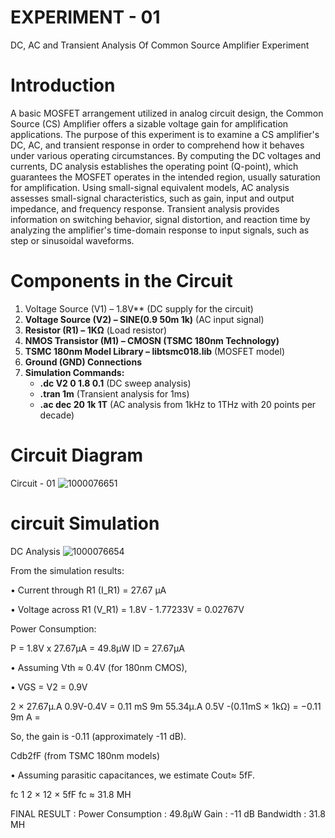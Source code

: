 # EXPERIMENT - 01
DC, AC and Transient Analysis Of Common Source Amplifier Experiment
# Introduction
A basic MOSFET arrangement utilized in analog circuit design, the Common Source (CS) Amplifier offers a sizable voltage gain for amplification applications. The purpose of this experiment is to examine a CS amplifier's DC, AC, and transient response in order to comprehend how it behaves under various operating circumstances. By computing the DC voltages and currents, DC analysis establishes the operating point (Q-point), which guarantees the MOSFET operates in the intended region, usually saturation for amplification. Using small-signal equivalent models, AC analysis assesses small-signal characteristics, such as gain, input and output impedance, and frequency response. Transient analysis provides information on switching behavior, signal distortion, and reaction time by analyzing the amplifier's time-domain response to input signals, such as step or sinusoidal waveforms.

# Components in the Circuit

1. Voltage Source (V1) – 1.8V** (DC supply for the circuit)  
2. **Voltage Source (V2) – SINE(0.9 50m 1k)** (AC input signal)  
3. **Resistor (R1) – 1KΩ** (Load resistor)  
4. **NMOS Transistor (M1) – CMOSN (TSMC 180nm Technology)**  
5. **TSMC 180nm Model Library – libtsmc018.lib** (MOSFET model)  
6. **Ground (GND) Connections**  
7. **Simulation Commands:**  
   - **.dc V2 0 1.8 0.1** (DC sweep analysis)  
   - **.tran 1m** (Transient analysis for 1ms)  
   - **.ac dec 20 1k 1T** (AC analysis from 1kHz to 1THz with 20 points per decade)
  
# Circuit Diagram 
Circuit - 01
![1000076651](https://github.com/user-attachments/assets/d5218f21-53d4-4196-8c7d-71a11c4b7373) 
# circuit Simulation 
DC Analysis 
![1000076654](https://github.com/user-attachments/assets/ef63cc68-45a4-4e33-8139-1f30e3292cf2)

From the simulation results:

• Current through R1 (I_R1) = 27.67 μΑ

• Voltage across R1 (V_R1) = 1.8V - 1.77233V = 0.02767V

Power Consumption:

P = 1.8V x 27.67μΑ = 49.8μW
ID = 27.67μΑ

• Assuming Vth ≈ 0.4V (for 180nm CMOS),

• VGS = V2 = 0.9V

2 × 27.67μ.Α 0.9V-0.4V = 0.11 mS 9m 55.34μ.Α 0.5V -(0.11mS × 1kΩ) = −0.11 9m A =

So, the gain is -0.11 (approximately -11 dB).

Cdb2fF (from TSMC 180nm models)

• Assuming parasitic capacitances, we estimate Cout≈ 5fF.

fc 1 2 × 12 × 5fF 
fc ≈ 31.8 MH 

FINAL RESULT :
Power Consumption : 49.8μW
Gain : -11 dB
Bandwidth : 31.8 MH
